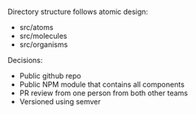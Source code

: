 Directory structure follows atomic design:
- src/atoms
- src/molecules
- src/organisms

Decisions:
- Public github repo
- Public NPM module that contains all components
- PR review from one person from both other teams
- Versioned using semver
